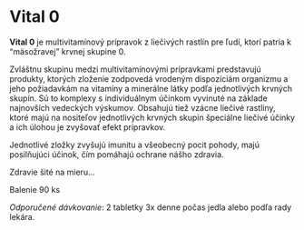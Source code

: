 Vital 0
=======

**Vital 0** je multivitamínový prípravok z liečivých rastlín pre ľudí, ktorí
patria k “mäsožravej” krvnej skupine 0.

Zvláštnu skupinu medzi multivitamínovými prípravkami predstavujú produkty,
ktorých zloženie zodpovedá vrodeným dispozíciám organizmu a jeho požiadavkám na
vitamíny a minerálne látky podľa jednotlivých krvných skupín. Sú to komplexy s
individuálnym účinkom vyvinuté na základe najnovších vedeckých výskumov.
Obsahujú tiež vzácne liečivé rastliny, ktoré majú na nositeľov jednotlivých
krvných skupín špeciálne liečivé účinky a ich úlohou je zvyšovať efekt
prípravkov.

Jednotlivé zložky zvyšujú imunitu a všeobecný pocit pohody, majú posilňujúci
účinok, čím pomáhajú ochrane nášho zdravia.

Zdravie šité na mieru...

Balenie 90 ks

*Odporučené dávkovanie*: 2 tabletky 3x denne počas jedla alebo podľa rady
lekára.

